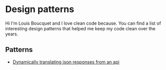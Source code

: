 # Design patterns

Hi I'm Louis Boucquet and I love clean code because. You can find a list of interesting design patterns that helped me keep my code clean over the years.

## Patterns

* [Dynamically translating json responses from an api](/translate-from-backend/)
